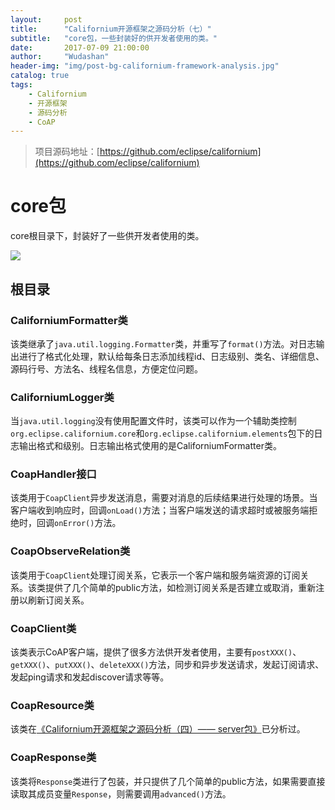 ```yaml
---
layout:     post
title:      "Californium开源框架之源码分析（七）"
subtitle:   "core包，一些封装好的供开发者使用的类。"
date:       2017-07-09 21:00:00
author:     "Wudashan"
header-img: "img/post-bg-californium-framework-analysis.jpg"
catalog: true
tags:
    - Californium
    - 开源框架
    - 源码分析
    - CoAP
---
```


> 项目源码地址：[https://github.com/eclipse/californium](https://github.com/eclipse/californium)

# core包

core根目录下，封装好了一些供开发者使用的类。

![](http://o7x0ygc3f.bkt.clouddn.com/Californium%E5%BC%80%E6%BA%90%E6%A1%86%E6%9E%B6%E5%88%86%E6%9E%90/core.png)

## 根目录

### CaliforniumFormatter类

该类继承了`java.util.logging.Formatter`类，并重写了`format()`方法。对日志输出进行了格式化处理，默认给每条日志添加线程id、日志级别、类名、详细信息、源码行号、方法名、线程名信息，方便定位问题。

### CaliforniumLogger类

当`java.util.logging`没有使用配置文件时，该类可以作为一个辅助类控制`org.eclipse.californium.core`和`org.eclipse.californium.elements`包下的日志输出格式和级别。日志输出格式使用的是CaliforniumFormatter类。

### CoapHandler接口

该类用于`CoapClient`异步发送消息，需要对消息的后续结果进行处理的场景。当客户端收到响应时，回调`onLoad()`方法；当客户端发送的请求超时或被服务端拒绝时，回调`onError()`方法。

### CoapObserveRelation类

该类用于`CoapClient`处理订阅关系，它表示一个客户端和服务端资源的订阅关系。该类提供了几个简单的public方法，如检测订阅关系是否建立或取消，重新注册以刷新订阅关系。

### CoapClient类

该类表示CoAP客户端，提供了很多方法供开发者使用，主要有`postXXX()`、`getXXX()`、`putXXX()`、`deleteXXX()`方法，同步和异步发送请求，发起订阅请求、发起ping请求和发起discover请求等等。

### CoapResource类

该类在[《Californium开源框架之源码分析（四）—— server包》](http://wudashan.cn/2017/06/16/Californium-Framework-Analysis-04/)已分析过。

### CoapResponse类

该类将`Response`类进行了包装，并只提供了几个简单的public方法，如果需要直接读取其成员变量`Response`，则需要调用`advanced()`方法。